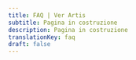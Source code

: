 ```yaml
---
title: FAQ | Ver Artis
subtitle: Pagina in costruzione
description: Pagina in costruzione
translationKey: faq
draft: false
---
```

